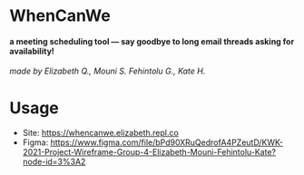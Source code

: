 
# WhenCanWe

#### **a meeting scheduling tool — say goodbye to long email threads asking for availability!**
*made by Elizabeth Q., Mouni S. Fehintolu G., Kate H.*

# Usage

- Site: https://whencanwe.elizabeth.repl.co
- Figma: https://www.figma.com/file/bPd90XRuQedrofA4PZeutD/KWK-2021-Project-Wireframe-Group-4-Elizabeth-Mouni-Fehintolu-Kate?node-id=3%3A2
